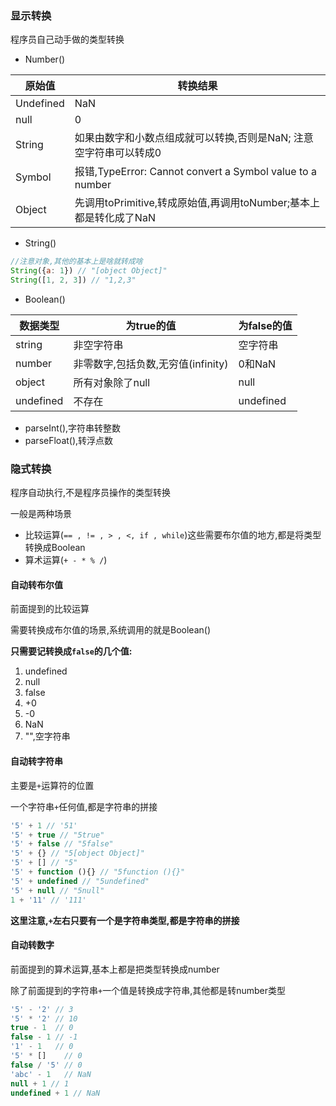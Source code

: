 ### 显示转换

程序员自己动手做的类型转换

- Number()

| 原始值    | 转换结果                                                     |
| --------- | ------------------------------------------------------------ |
| Undefined | NaN                                                          |
| null      | 0                                                            |
| String    | 如果由数字和小数点组成就可以转换,否则是NaN; 注意空字符串可以转成0 |
| Symbol    | 报错,TypeError: Cannot convert a Symbol value to a number    |
| Object    | 先调用toPrimitive,转成原始值,再调用toNumber;基本上都是转化成了NaN |

- String()

```js
//注意对象,其他的基本上是啥就转成啥
String({a: 1}) // "[object Object]"
String([1, 2, 3]) // "1,2,3"
```

- Boolean()

| 数据类型  | 为true的值                         | 为false的值 |
| --------- | ---------------------------------- | ----------- |
| string    | 非空字符串                         | 空字符串    |
| number    | 非零数字,包括负数,无穷值(infinity) | 0和NaN      |
| object    | 所有对象除了null                   | null        |
| undefined | 不存在                             | undefined   |

- parseInt(),字符串转整数
- parseFloat(),转浮点数

### 隐式转换

程序自动执行,不是程序员操作的类型转换

一般是两种场景

- 比较运算(`== , != , > , <, if , while`)这些需要布尔值的地方,都是将类型转换成Boolean
- 算术运算(`+ - * % /`)

#### 自动转布尔值

前面提到的比较运算

需要转换成布尔值的场景,系统调用的就是Boolean()

**只需要记转换成`false`的几个值:**

1. undefined
2. null
3. false
4. +0
5. -0
6. NaN
7. "",空字符串



#### 自动转字符串

主要是`+`运算符的位置

一个字符串`+`任何值,都是字符串的拼接

```js
'5' + 1 // '51'
'5' + true // "5true"
'5' + false // "5false"
'5' + {} // "5[object Object]"
'5' + [] // "5"
'5' + function (){} // "5function (){}"
'5' + undefined // "5undefined"
'5' + null // "5null"
1 + '11' // '111'
```

**这里注意,`+`左右只要有一个是字符串类型,都是字符串的拼接**



#### 自动转数字

前面提到的算术运算,基本上都是把类型转换成number

除了前面提到的字符串`+`一个值是转换成字符串,其他都是转number类型

```js
'5' - '2' // 3
'5' * '2' // 10
true - 1  // 0
false - 1 // -1
'1' - 1   // 0
'5' * []    // 0
false / '5' // 0
'abc' - 1   // NaN
null + 1 // 1
undefined + 1 // NaN
```





























